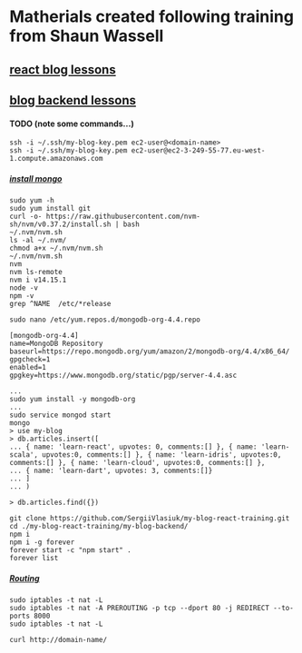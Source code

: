 # Matherials created following training from Shaun Wassell

## [react blog lessons](https://github.com/shaunwa/react-blog)
## [blog backend lessons](https://github.com/shaunwa/react-blog-backend)


#### TODO (note some commands...)

```
ssh -i ~/.ssh/my-blog-key.pem ec2-user@<domain-name>
ssh -i ~/.ssh/my-blog-key.pem ec2-user@ec2-3-249-55-77.eu-west-1.compute.amazonaws.com
```

##### [install mongo](https://docs.mongodb.com/manual/tutorial/install-mongodb-on-amazon/)
```
sudo yum -h
sudo yum install git
curl -o- https://raw.githubusercontent.com/nvm-sh/nvm/v0.37.2/install.sh | bash
~/.nvm/nvm.sh
ls -al ~/.nvm/
chmod a+x ~/.nvm/nvm.sh
~/.nvm/nvm.sh
nvm
nvm ls-remote
nvm i v14.15.1
node -v
npm -v
grep ^NAME  /etc/*release
```

```
sudo nano /etc/yum.repos.d/mongodb-org-4.4.repo
```

```
[mongodb-org-4.4]
name=MongoDB Repository
baseurl=https://repo.mongodb.org/yum/amazon/2/mongodb-org/4.4/x86_64/
gpgcheck=1
enabled=1
gpgkey=https://www.mongodb.org/static/pgp/server-4.4.asc
```

```
...
sudo yum install -y mongodb-org
...
sudo service mongod start
mongo
> use my-blog
> db.articles.insert([
... { name: 'learn-react', upvotes: 0, comments:[] }, { name: 'learn-scala', upvotes:0, comments:[] }, { name: 'learn-idris', upvotes:0, comments:[] }, { name: 'learn-cloud', upvotes:0, comments:[] },
... { name: 'learn-dart', upvotes: 3, comments:[]}
... ]
... )

> db.articles.find({})
```

```
git clone https://github.com/SergiiVlasiuk/my-blog-react-training.git
cd ./my-blog-react-training/my-blog-backend/
npm i
npm i -g forever
forever start -c "npm start" .
forever list
```
##### [Routing](https://gist.github.com/kentbrew/776580)
```
sudo iptables -t nat -L
sudo iptables -t nat -A PREROUTING -p tcp --dport 80 -j REDIRECT --to-ports 8000
sudo iptables -t nat -L

curl http://domain-name/
```


